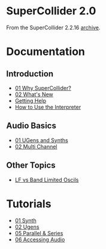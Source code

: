 # SuperCollider 2.0

From the SuperCollider 2.2.16 [archive](http://www.audiosynth.com/files/SC2.2.16.sea.hqx).

# Documentation

## Introduction

- [01 Why SuperCollider?](?t=stsc3&e=help/sc2/documentation/intro/01-Why-SuperCollider.md)
- [02 What's New](?t=stsc3&e=help/sc2/documentation/intro/02-Whats-New.md)
- [Getting Help](?t=stsc3&e=help/sc2/documentation/intro/Getting-Help.md)
- [How to Use the Interpreter](?t=stsc3&e=help/sc2/documentation/intro/How-to-Use-the-Interpreter.md)

## Audio Basics

- [01 UGens and Synths](?t=stsc3&e=help/sc2/documentation/audio-basics/01-UGens-and-Synths.md)
- [02 Multi Channel](?t=stsc3&e=help/sc2/documentation/audio-basics/02-Multi-Channel.md)

## Other Topics

- [LF vs Band Limited Oscils](?t=stsc3&e=help/sc2/documentation/other-topics/LF-vs-Band-Limited-Oscils.md)

# Tutorials

- [01 Synth](?t=stsc3&e=help/sc2/tutorials/Audio-01-Synth.md)
- [02 Ugens](?t=stsc3&e=help/sc2/tutorials/Audio-02-Ugens.md)
- [05 Parallel & Series](?t=stsc3&e=help/sc2/tutorials/Audio-05-Parallel-and-Series.md)
- [06 Accessing Audio](?t=stsc3&e=help/sc2/tutorials/Audio-06-Accessing-Audio.md)



<!--
- [Internal Snooping](?t=stsc3&e=help/sc2/documentation/other-topics/Internal-Snooping.md)
-->
